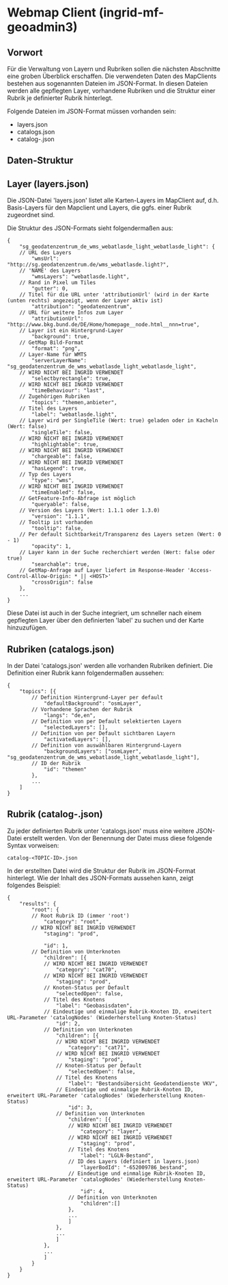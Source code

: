 Webmap Client (ingrid-mf-geoadmin3)
============= 

Vorwort
----------

Für die Verwaltung von Layern und Rubriken sollen die nächsten Abschnitte eine groben Überblick erschaffen. Die verwendeten Daten des MapClients bestehen aus sogenannten Dateien im JSON-Format. In diesen Dateien werden alle gepflegten Layer, vorhandene Rubriken und die Struktur einer Rubrik je definierter Rubrik hinterlegt. 

Folgende Dateien im JSON-Format müssen vorhanden sein:

- layers.json 
- catalogs.json
- catalog-<TOPICS-ID>.json 

Daten-Struktur
----------

## Layer (layers.json)

Die JSON-Datei 'layers.json' listet alle Karten-Layers im MapClient auf, d.h. Basis-Layers für den Mapclient und Layers, die ggfs. einer Rubrik zugeordnet sind.

Die Struktur des JSON-Formats sieht folgendermaßen aus:

    {
        "sg_geodatenzentrum_de_wms_webatlasde_light_webatlasde_light": {
        // URL des Layers
            "wmsUrl": "http://sg.geodatenzentrum.de/wms_webatlasde.light?",
        // 'NAME' des Layers
            "wmsLayers": "webatlasde.light",
        // Rand in Pixel um Tiles
            "gutter": 0,
        // Titel für die URL unter 'attributionUrl' (wird in der Karte (unten rechts) angezeigt, wenn der Layer aktiv ist)
            "attribution": "geodatenzentrum",
        // URL für weitere Infos zum Layer
            "attributionUrl": "http://www.bkg.bund.de/DE/Home/homepage__node.html__nnn=true",
        // Layer ist ein Hintergrund-Layer 
            "background": true,
        // GetMap Bild-Format
            "format": "png",
        // Layer-Name für WMTS
            "serverLayerName": "sg_geodatenzentrum_de_wms_webatlasde_light_webatlasde_light",
        // WIRD NICHT BEI INGRID VERWENDET
            "selectbyrectangle": true,
        // WIRD NICHT BEI INGRID VERWENDET
            "timeBehaviour": "last",
        // Zugehörigen Rubriken
            "topics": "themen,anbieter",
        // Titel des Layers
            "label": "webatlasde.light",
        // Layer wird per SingleTile (Wert: true) geladen oder in Kacheln (Wert: false) 
            "singleTile": false,
        // WIRD NICHT BEI INGRID VERWENDET
            "highlightable": true,
        // WIRD NICHT BEI INGRID VERWENDET
            "chargeable": false, 
        // WIRD NICHT BEI INGRID VERWENDET
            "hasLegend": true,
        // Typ des Layers
            "type": "wms",
        // WIRD NICHT BEI INGRID VERWENDET
            "timeEnabled": false,
        // GetFeature-Info-Abfrage ist möglich
            "queryable": false,
        // Version des Layers (Wert: 1.1.1 oder 1.3.0)
            "version": "1.1.1",
        // Tooltip ist vorhanden
            "tooltip": false,
        // Per default Sichtbarkeit/Transparenz des Layers setzen (Wert: 0 - 1)
            "opacity": 1,
        // Layer kann in der Suche recherchiert werden (Wert: false oder true)
            "searchable": true,
        // GetMap-Anfrage auf Layer liefert im Response-Header 'Access-Control-Allow-Origin: * || <HOST>'
            "crossOrigin": false
        },
        ... 
    }

Diese Datei ist auch in der Suche integriert, um schneller nach einem gepflegten Layer über den definierten 'label' zu suchen und der Karte hinzuzufügen.

## Rubriken (catalogs.json)

In der Datei 'catalogs.json' werden alle vorhanden Rubriken definiert. Die Definition einer Rubrik kann folgendermaßen aussehen:

    {
        "topics": [{
            // Definition Hintergrund-Layer per default
                "defaultBackground": "osmLayer",
            // Vorhandene Sprachen der Rubrik 
                "langs": "de,en",
            // Definition von per Default selektierten Layern
                "selectedLayers": [],
            // Definition von per Default sichtbaren Layern
                "activatedLayers": [],
            // Definition von auswählbaren Hintergrund-Layern
                "backgroundLayers": ["osmLayer", "sg_geodatenzentrum_de_wms_webatlasde_light_webatlasde_light"],
            // ID der Rubrik 
                "id": "themen"
            },
            ...
        ]
    }

## Rubrik (catalog-<TOPIC-ID>.json)

Zu jeder definierten Rubrik unter 'catalogs.json' muss eine weitere JSON-Datei erstellt werden. Von der Benennung der Datei muss diese folgende Syntax vorweisen:

    catalog-<TOPIC-ID>.json

In der erstellten Datei wird die Struktur der Rubrik im JSON-Format hinterlegt. Wie der Inhalt des JSON-Formats aussehen kann, zeigt folgendes Beispiel:

    {
        "results": {
            "root": {
            // Root Rubrik ID (immer 'root')
                "category": "root",
            // WIRD NICHT BEI INGRID VERWENDET
                "staging": "prod",
            
                "id": 1,
            // Definition von Unterknoten
                "children": [{
                // WIRD NICHT BEI INGRID VERWENDET
                    "category": "cat70",
                // WIRD NICHT BEI INGRID VERWENDET
                    "staging": "prod",
                // Knoten-Status per Default
                    "selectedOpen": false,
                // Titel des Knotens
                    "label": "Geobasisdaten",
                // Eindeutige und einmalige Rubrik-Knoten ID, erweitert URL-Parameter 'catalogNodes' (Wiederherstellung Knoten-Status)
                    "id": 2, 
                // Definition von Unterknoten
                    "children": [{
                    // WIRD NICHT BEI INGRID VERWENDET
                        "category": "cat71",
                    // WIRD NICHT BEI INGRID VERWENDET
                        "staging": "prod",
                    // Knoten-Status per Default
                        "selectedOpen": false,
                    // Titel des Knotens
                        "label": "Bestandsübersicht Geodatendienste VKV",
                    // Eindeutige und einmalige Rubrik-Knoten ID, erweitert URL-Parameter 'catalogNodes' (Wiederherstellung Knoten-Status)
                        "id": 3,
                    // Definition von Unterknoten
                        "children": [{
                        // WIRD NICHT BEI INGRID VERWENDET
                            "category": "layer",
                        // WIRD NICHT BEI INGRID VERWENDET
                            "staging": "prod",
                        // Titel des Knotens
                            "label": "LGLN-Bestand",
                        // ID des Layers (definiert in layers.json)
                            "layerBodId": "-652009786_bestand",
                        // Eindeutige und einmalige Rubrik-Knoten ID, erweitert URL-Parameter 'catalogNodes' (Wiederherstellung Knoten-Status)
                            "id": 4,
                        // Definition von Unterknoten
                            "children":[]
                        },
                        ...
                        ]
                    },
                    ...
                    ]
                },
                ...
                ]
            }
        }
    }

